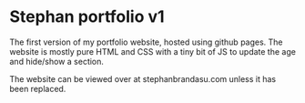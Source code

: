# Stephan portfolio v1

The first version of my portfolio website, hosted using github pages. The website is mostly pure HTML and CSS with a tiny bit of JS to update the age and hide/show a section.

The website can be viewed over at stephanbrandasu.com unless it has been replaced.
